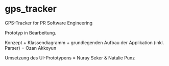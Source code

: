 # gps_tracker
GPS-Tracker for PR Software Engineering

Prototyp in Bearbeitung.

Konzept + Klassendiagramm + grundlegenden Aufbau der Applikation (inkl. Parser) = Ozan Akkoyun

Umsetzung des UI-Prototypens = Nuray Seker & Natalie Punz
